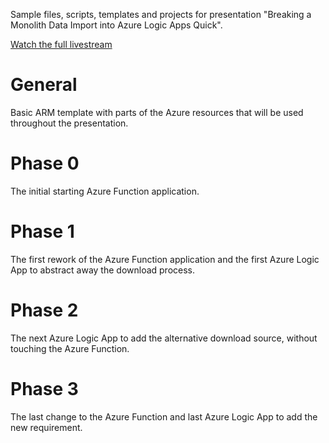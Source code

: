 Sample files, scripts, templates and projects for presentation "Breaking a Monolith Data Import into Azure Logic Apps Quick".

[Watch the full livestream](https://www.youtube.com/watch?v=QRb0aP9qVXg)

# General
Basic ARM template with parts of the Azure resources that will be used throughout the presentation.

# Phase 0
The initial starting Azure Function application.

# Phase 1
The first rework of the Azure Function application and the first Azure Logic App to abstract away the download process.

# Phase 2
The next Azure Logic App to add the alternative download source, without touching the Azure Function.

# Phase 3
The last change to the Azure Function and last Azure Logic App to add the new requirement.